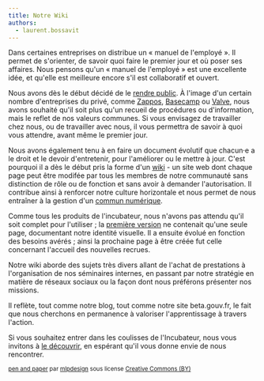 ```yaml
---
title: Notre Wiki
authors:
  - laurent.bossavit
---
```

Dans certaines entreprises on distribue un « manuel de l'employé ». Il permet de s'orienter, de savoir quoi faire le premier jour et où poser ses affaires. Nous pensons qu'un « manuel de l'employé » est une excellente idée, et qu'elle est meilleure encore s'il est collaboratif et ouvert.

<!--more-->

Nous avons dès le début décidé de le [rendre public](https://github.com/betagouv/beta.gouv.fr/wiki/). À l'image d'un certain nombre d'entreprises du privé, comme [Zappos](https://www.zapposinsights.com/culture-book), [Basecamp](https://github.com/basecamp/handbook) ou [Valve](http://www.valvesoftware.com/company/Valve_Handbook_LowRes.pdf), nous avons souhaité qu'il soit plus qu'un recueil de procédures ou d'information, mais le reflet de nos valeurs communes. Si vous envisagez de travailler chez nous, ou de travailler avec nous, il vous permettra de savoir à quoi vous attendre, avant même le premier jour.

Nous avons également tenu à en faire un document évolutif que chacun·e a le droit et le devoir d'entretenir, pour l'améliorer ou le mettre à jour. C'est pourquoi il a dès le début pris la forme d'un [wiki](https://fr.wikipedia.org/wiki/Wiki) - un site web dont chaque page peut être modifée par tous les membres de notre communauté sans distinction de rôle ou de fonction et sans avoir à demander l'autorisation. Il contribue ainsi à renforcer notre culture horizontale et nous permet de nous entraîner à la gestion d'un [commun numérique](http://www.sylviafredriksson.net/2016/12/09/talk-les-biens-communs-numeriques-ogp-9-decembre-2016/).

Comme tous les produits de l'incubateur, nous n'avons pas attendu qu'il soit complet pour l'utiliser ; la [première version](https://github.com/betagouv/beta.gouv.fr/wiki/Identite-visuelle/e20a24a1c4e130baad3b4043ebade6097322d9fd) ne contenait qu'une seule page, documentant notre identité visuelle. Il a ensuite évolué en fonction des besoins avérés ; ainsi la prochaine page à être créée fut celle concernant l'accueil des nouvelles recrues.

Notre wiki aborde des sujets très divers allant de l'achat de prestations à l'organisation de nos séminaires internes, en passant par notre stratégie en matière de réseaux sociaux ou la façon dont nous préférons présenter nos missions.

Il reflète, tout comme notre blog, tout comme notre site beta.gouv.fr, le fait que nous cherchons en permanence à valoriser l'apprentissage à travers l'action.

Si vous souhaitez entrer dans les coulisses de l'Incubateur, nous vous invitons à [le découvrir](https://github.com/betagouv/beta.gouv.fr/wiki/), en espérant qu'il vous donne envie de nous rencontrer.

<small><a title="pen and paper" href="https://flickr.com/photos/mlpdesign/23643416">pen and paper</a> par <a href="https://flickr.com/people/mlpdesign">mlpdesign</a> sous license <a href="https://creativecommons.org/licenses/by/2.0/">Creative Commons (BY)</a></small>
